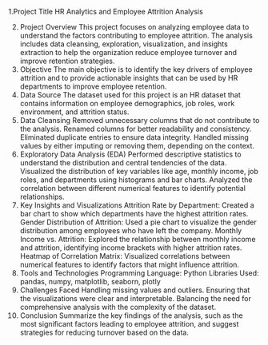 1.Project Title
HR Analytics and Employee Attrition Analysis

2. Project Overview
This project focuses on analyzing employee data to understand the factors contributing to employee attrition. The analysis includes data cleansing, exploration, visualization, and insights extraction to help the organization reduce employee turnover and improve retention strategies.
3. Objective
The main objective is to identify the key drivers of employee attrition and to provide actionable insights that can be used by HR departments to improve employee retention.
4. Data Source
The dataset used for this project is an HR dataset that contains information on employee demographics, job roles, work environment, and attrition status.
5. Data Cleansing
Removed unnecessary columns that do not contribute to the analysis.
Renamed columns for better readability and consistency.
Eliminated duplicate entries to ensure data integrity.
Handled missing values by either imputing or removing them, depending on the context.
6. Exploratory Data Analysis (EDA)
Performed descriptive statistics to understand the distribution and central tendencies of the data.
Visualized the distribution of key variables like age, monthly income, job roles, and departments using histograms and bar charts.
Analyzed the correlation between different numerical features to identify potential relationships.
7. Key Insights and Visualizations
Attrition Rate by Department: Created a bar chart to show which departments have the highest attrition rates.
Gender Distribution of Attrition: Used a pie chart to visualize the gender distribution among employees who have left the company.
Monthly Income vs. Attrition: Explored the relationship between monthly income and attrition, identifying income brackets with higher attrition rates.
Heatmap of Correlation Matrix: Visualized correlations between numerical features to identify factors that might influence attrition.
8. Tools and Technologies
Programming Language: Python
Libraries Used: pandas, numpy, matplotlib, seaborn, plotly
9. Challenges Faced
Handling missing values and outliers.
Ensuring that the visualizations were clear and interpretable.
Balancing the need for comprehensive analysis with the complexity of the dataset.
10. Conclusion
Summarize the key findings of the analysis, such as the most significant factors leading to employee attrition, and suggest strategies for reducing turnover based on the data.
